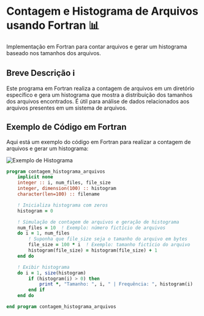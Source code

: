 # Contagem e Histograma de Arquivos usando Fortran 📊

Implementação em Fortran para contar arquivos e gerar um histograma baseado nos tamanhos dos arquivos.

## Breve Descrição ℹ️

Este programa em Fortran realiza a contagem de arquivos em um diretório específico e gera um histograma que mostra a distribuição dos tamanhos dos arquivos encontrados. É útil para análise de dados relacionados aos arquivos presentes em um sistema de arquivos.

## Exemplo de Código em Fortran

Aqui está um exemplo do código em Fortran para realizar a contagem de arquivos e gerar um histograma:

![Exemplo de Histograma](./Contagem_End_file/E_Histograma.png)


```fortran
program contagem_histograma_arquivos
    implicit none
    integer :: i, num_files, file_size
    integer, dimension(100) :: histogram
    character(len=100) :: filename

    ! Inicializa histograma com zeros
    histogram = 0

    ! Simulação de contagem de arquivos e geração de histograma
    num_files = 10  ! Exemplo: número fictício de arquivos
    do i = 1, num_files
        ! Suponha que file_size seja o tamanho do arquivo em bytes
        file_size = 100 * i  ! Exemplo: tamanho fictício do arquivo
        histogram(file_size) = histogram(file_size) + 1
    end do

    ! Exibir histograma
    do i = 1, size(histogram)
        if (histogram(i) > 0) then
            print *, "Tamanho: ", i, " | Frequência: ", histogram(i)
        end if
    end do

end program contagem_histograma_arquivos
